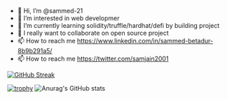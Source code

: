 - 👋 Hi, I’m @sammed-21
- 👀 I’m interested in web developmer
- 🌱 I’m currently learning solidity/truffle/hardhat/defi by building project 
- 💞️ I really want to collaborate on open source project 
- 📫 How to reach me https://www.linkedin.com/in/sammed-betadur-8b9b291a5/
- 📫 How to reach me https://twitter.com/samjain2001

[![GitHub Streak](https://streak-stats.demolab.com/?user=sammed-21&theme=dark)](https://git.io/streak-stats)

[![trophy](https://github-profile-trophy.vercel.app/?username=sammed-21&theme=onedark)](https://github.com/ryo-ma/github-profile-trophy) ![Anurag's GitHub stats](https://github-readme-stats.vercel.app/api?username=anuraghazra&show_icons=true&theme=radical)
<!---
sammed-21/sammed-21 is a ✨ special ✨ repository because its `README.md` (this file) appears on your GitHub profile.
You can click the Preview link to take a look at your changes.
--->
